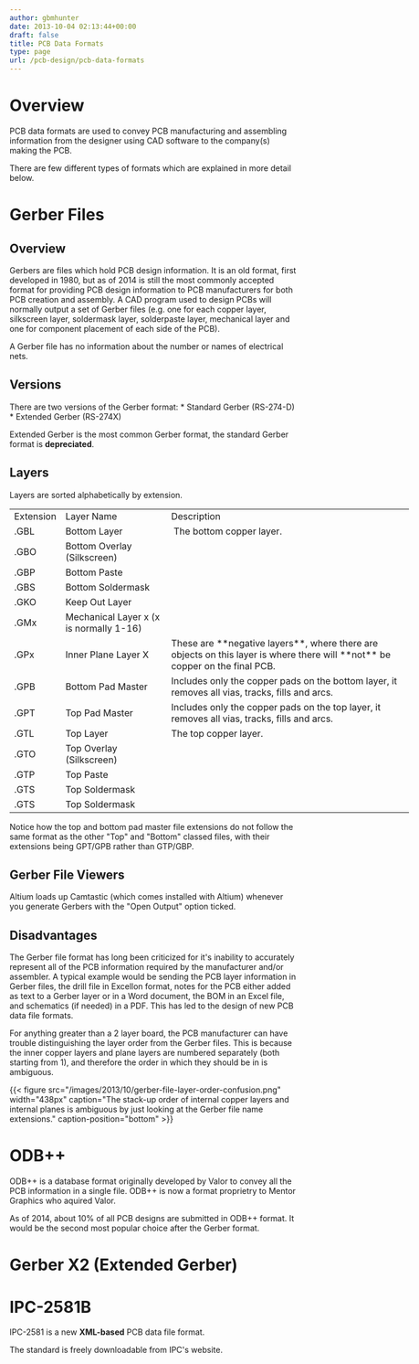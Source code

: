 ```yaml
---
author: gbmhunter
date: 2013-10-04 02:13:44+00:00
draft: false
title: PCB Data Formats
type: page
url: /pcb-design/pcb-data-formats
---
```


# Overview

PCB data formats are used to convey PCB manufacturing and assembling information from the designer using CAD software to the company(s) making the PCB.

There are few different types of formats which are explained in more detail below.

# Gerber Files

## Overview

Gerbers are files which hold PCB design information. It is an old format, first developed in 1980, but as of 2014 is still the most commonly accepted format for providing PCB design information to PCB manufacturers for both PCB creation and assembly. A CAD program used to design PCBs will normally output a set of Gerber files (e.g. one for each copper layer, silkscreen layer, soldermask layer, solderpaste layer, mechanical layer and one for component placement of each side of the PCB).

A Gerber file has no information about the number or names of electrical nets.

## Versions

There are two versions of the Gerber format:  * Standard Gerber (RS-274-D)  * Extended Gerber (RS-274X)

Extended Gerber is the most common Gerber format, the standard Gerber format is **depreciated**. 

## Layers

Layers are sorted alphabetically by extension.

<table style="width: 700px;" ><tbody ><tr >
<td >Extension
</td>
<td >Layer Name
</td>
<td >Description
</td></tr><tr >
<td >.GBL
</td>
<td >Bottom Layer
</td>
<td > The bottom copper layer.
</td></tr><tr >
<td >.GBO
</td>
<td >Bottom Overlay (Silkscreen)
</td>
<td > 
</td></tr><tr >
<td >.GBP
</td>
<td >Bottom Paste
</td>
<td > 
</td></tr><tr >
<td >.GBS
</td>
<td >Bottom Soldermask
</td>
<td > 
</td></tr><tr >
<td >.GKO
</td>
<td >Keep Out Layer
</td>
<td > 
</td></tr><tr >
<td >.GMx
</td>
<td >Mechanical Layer x (x is normally 1-16)
</td>
<td > 
</td></tr><tr >
<td >.GPx
</td>
<td >Inner Plane Layer X
</td>
<td >These are **negative layers**, where there are objects on this layer is where there will **not** be copper on the final PCB.
</td></tr><tr >
<td >.GPB
</td>
<td >Bottom Pad Master
</td>
<td >Includes only the copper pads on the bottom layer, it removes all vias, tracks, fills and arcs.
</td></tr><tr >
<td >.GPT
</td>
<td >Top Pad Master
</td>
<td >Includes only the copper pads on the top layer, it removes all vias, tracks, fills and arcs.
</td></tr><tr >
<td >.GTL
</td>
<td >Top Layer
</td>
<td >The top copper layer.
</td></tr><tr >
<td >.GTO
</td>
<td >Top Overlay (Silkscreen)
</td>
<td > 
</td></tr><tr >
<td >.GTP
</td>
<td >Top Paste
</td>
<td > 
</td></tr><tr >
<td >.GTS
</td>
<td >Top Soldermask
</td>
<td > 
</td></tr><tr >
<td >.GTS
</td>
<td >Top Soldermask
</td>
<td > 
</td></tr></tbody></table>

Notice how the top and bottom pad master file extensions do not follow the same format as the other "Top" and "Bottom" classed files, with their extensions being GPT/GPB rather than GTP/GBP.

## Gerber File Viewers

Altium loads up Camtastic (which comes installed with Altium) whenever you generate Gerbers with the "Open Output" option ticked.

## Disadvantages

The Gerber file format has long been criticized for it's inability to accurately represent all of the PCB information required by the manufacturer and/or assembler. A typical example would be sending the PCB layer information in Gerber files, the drill file in Excellon format, notes for the PCB either added as text to a Gerber layer or in a Word document, the BOM in an Excel file, and schematics (if needed) in a PDF. This has led to the design of new PCB data file formats.

For anything greater than a 2 layer board, the PCB manufacturer can have trouble distinguishing the layer order from the Gerber files. This is because the inner copper layers and plane layers are numbered separately (both starting from 1), and therefore the order in which they should be in is ambiguous.

{{< figure src="/images/2013/10/gerber-file-layer-order-confusion.png" width="438px" caption="The stack-up order of internal copper layers and internal planes is ambiguous by just looking at the Gerber file name extensions." caption-position="bottom" >}}

# ODB++

ODB++ is a database format originally developed by Valor to convey all the PCB information in a single file. ODB++ is now a format proprietry to Mentor Graphics who aquired Valor.

As of 2014, about 10% of all PCB designs are submitted in ODB++ format. It would be the second most popular choice after the Gerber format.

# Gerber X2 (Extended Gerber)

# IPC-2581B

IPC-2581 is a new **XML-based** PCB data file format.

The standard is freely downloadable from IPC's website.
